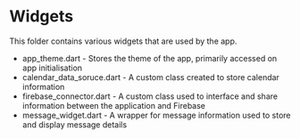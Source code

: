 # Widgets
This folder contains various widgets that are used by the app.
* app_theme.dart - Stores the theme of the app, primarily accessed on app initialisation
* calendar_data_soruce.dart - A custom class created to store calendar information
* firebase_connector.dart - A custom class used to interface and share information between the application and Firebase
* message_widget.dart - A wrapper for message information used to store and display message details
